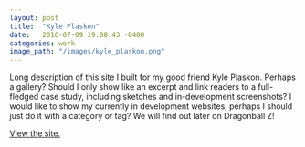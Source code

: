 ```yaml
---
layout: post
title:  "Kyle Plaskon"
date:   2016-07-09 19:08:43 -0400
categories: work
image_path: "/images/kyle_plaskon.png"
---
```

Long description of this site I built for my good friend Kyle Plaskon. Perhaps a gallery? Should I only show like an excerpt and link readers to a full-fledged case study, including sketches and in-development screenshots? I would like to show my currently in development websites, perhaps I should just do it with a category or tag? We will find out later on Dragonball Z!

[View the site.](http://www.kyleplaskon.com/)
